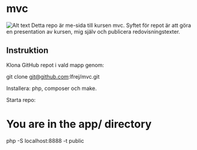 # mvc
![Alt text](coding.jpg "a title")
Detta repo är me-sida till kursen mvc. Syftet för repot är att göra en presentation av kursen, mig själv och publicera redovisningstexter.

## Instruktion
Klona GitHub repot i vald mapp genom:

git clone git@github.com:lfrej/mvc.git

Installera: php, composer och make.

Starta repo:

# You are in the app/ directory
php -S localhost:8888 -t public